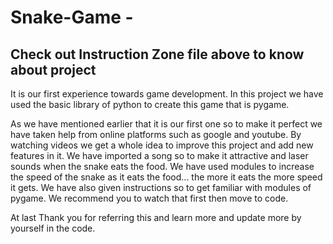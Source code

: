 # Snake-Game   - 
## Check out Instruction Zone file above to know about project
It is our first experience towards game development. In this project we have used the basic library of python to create this game that is pygame.

As we have mentioned earlier that it is our first one so to make it perfect we have taken help from online platforms such as google and youtube. By watching videos we get a whole idea to improve this project and add new features in it.
We have imported a song so to make it attractive and laser sounds when the snake eats the food. 
We have used modules to increase the speed of the snake as it eats the food... the more it eats the more speed it gets.
We have also given instructions so to get familiar with modules of pygame. We recommend you to watch that first then move to code.

At last Thank you for referring this and learn more and update more by yourself in the code.
